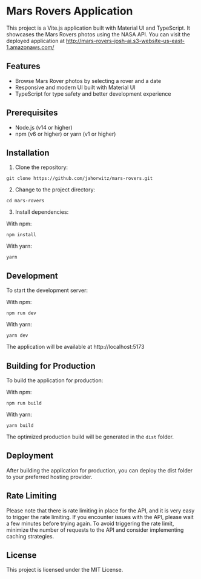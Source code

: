 # Mars Rovers Application

This project is a Vite.js application built with Material UI and TypeScript. It showcases the Mars Rovers photos using the NASA API. You can visit the deployed application at http://mars-rovers-josh-ai.s3-website-us-east-1.amazonaws.com/

## Features

- Browse Mars Rover photos by selecting a rover and a date
- Responsive and modern UI built with Material UI
- TypeScript for type safety and better development experience

## Prerequisites

- Node.js (v14 or higher)
- npm (v6 or higher) or yarn (v1 or higher)

## Installation

1. Clone the repository:

```
git clone https://github.com/jahorwitz/mars-rovers.git
```

2. Change to the project directory:

```
cd mars-rovers
```

3. Install dependencies:

With npm:

```
npm install
```

With yarn:

```
yarn
```

## Development

To start the development server:

With npm:

```
npm run dev
```

With yarn:

```
yarn dev
```

The application will be available at http://localhost:5173

## Building for Production

To build the application for production:

With npm:

```
npm run build
```

With yarn:

```
yarn build
```

The optimized production build will be generated in the `dist` folder.

## Deployment

After building the application for production, you can deploy the dist folder to your preferred hosting provider.

## Rate Limiting

Please note that there is rate limiting in place for the API, and it is very easy to trigger the rate limiting. If you encounter issues with the API, please wait a few minutes before trying again. To avoid triggering the rate limit, minimize the number of requests to the API and consider implementing caching strategies.

## License

This project is licensed under the MIT License.
